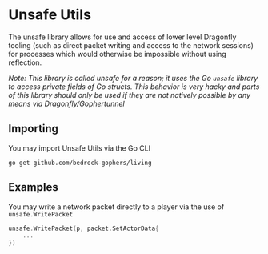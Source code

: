 # Unsafe Utils

The unsafe library allows for use and access of lower level Dragonfly tooling (such as
direct packet writing and access to the network sessions) for processes which would otherwise be impossible without using reflection.

_Note: This library is called unsafe for a reason; it uses the Go `unsafe` library to access private fields of Go structs. This behavior is very hacky and parts of this library should only be used if they are not natively possible by any means via Dragonfly/Gophertunnel_

## Importing

You may import Unsafe Utils via the Go CLI

```
go get github.com/bedrock-gophers/living
```

## Examples

You may write a network packet directly to a player via the use of `unsafe.WritePacket`

```go
unsafe.WritePacket(p, packet.SetActorData{
    ...
})
```
